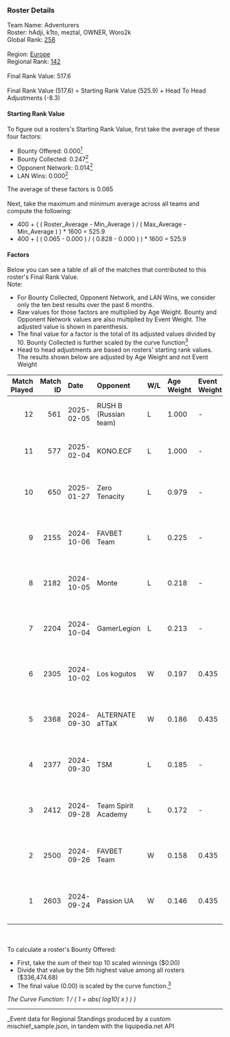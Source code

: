 ### Roster Details<br />
Team Name: Adventurers<br />
Roster: hAdji, k1to, meztal, OWNER, Woro2k<br />
Global Rank: [258](../../standings_global_2025_03_01.md)<br />
<br />
Region: [Europe]( ../../standings_europe_2025_03_01.md)<br />
Regional Rank: [142]( ../../standings_europe_2025_03_01.md)<br />
<br />
Final Rank Value:  517.6<br />
<br />
Final Rank Value (517.6) = Starting Rank Value (525.9) + Head To Head Adjustments (-8.3)<br />

#### Starting Rank Value<br />
To figure out a rosters's Starting Rank Value, first take the average of these four factors:<br />
- Bounty Offered: 0.000[<sup>1</sup>](#table2)
- Bounty Collected: 0.247[<sup>2</sup>](#table1)
- Opponent Network: 0.014[<sup>2</sup>](#table1)
- LAN Wins: 0.000[<sup>2</sup>](#table1)

The average of these factors is 0.065<br />
<br />
Next, take the maximum and minimum average across all teams and compute the following:<br />
- 400 + ( ( Roster_Average - Min_Average ) / ( Max_Average - Min_Average ) ) * 1600 = 525.9
- 400 + ( ( 0.065 - 0.000 ) / ( 0.828 - 0.000 ) ) * 1600 = 525.9


#### Factors<br />
Below you can see a table of all of the matches that contributed to this roster's Final Rank Value.<br />
Note:<br />

- For Bounty Collected, Opponent Network, and LAN Wins, we consider only the ten best results over the past 6 months.
- Raw values for those factors are multiplied by Age Weight. Bounty and Opponent Network values are also multiplied by Event Weight. The adjusted value is shown in parenthesis.
- The final value for a factor is the total of its adjusted values divided by 10. Bounty Collected is further scaled by the curve function[<sup>3</sup>](#curveFunction)
- Head to head adjustments are based on rosters' starting rank values. The results shown below are adjusted by Age Weight and not Event Weight
<span id="table1"></span><br />


| Match Played | Match ID | Date       | Opponent              | W/L | Age Weight | Event Weight | Bounty Collected | Opponent Network | LAN Wins  | H2H Adj. | Roster                                    |
| -: | -: | :- | :- | :- | :- | :- | :- | :- | :- | -: | :- |
|           12 |      561 | 2025-02-05 | RUSH B (Russian team) | L   | 1.000      | -            | -                | -                | -         |    -5.33 | hAdji, k1to, meztal, OWNER, Woro2k        |
|           11 |      577 | 2025-02-04 | KONO.ECF              | L   | 1.000      | -            | -                | -                | -         |   -10.96 | hAdji, k1to, meztal, OWNER, Woro2k        |
|           10 |      650 | 2025-01-27 | Zero Tenacity         | L   | 0.979      | -            | -                | -                | -         |    -6.02 | adamS, hAdji, juanflatroo, meztal, Woro2k |
|            9 |     2155 | 2024-10-06 | FAVBET Team           | L   | 0.225      | -            | -                | -                | -         |    -1.47 | AMSALEM, hAdji, Kvem, meztal, Woro2k      |
|            8 |     2182 | 2024-10-05 | Monte                 | L   | 0.218      | -            | -                | -                | -         |    -1.41 | AMSALEM, hAdji, Kvem, meztal, Woro2k      |
|            7 |     2204 | 2024-10-04 | GamerLegion           | L   | 0.213      | -            | -                | -                | -         |    -0.02 | AMSALEM, hAdji, Kvem, meztal, Woro2k      |
|            6 |     2305 | 2024-10-02 | Los kogutos           | W   | 0.197      | 0.435        | 0.027 (0.002)    | 0.387 (0.033)    | 0 (0.000) |     5.51 | AMSALEM, hAdji, Kvem, meztal, Woro2k      |
|            5 |     2368 | 2024-09-30 | ALTERNATE aTTaX       | W   | 0.186      | 0.435        | 0.020 (0.002)    | 0.351 (0.028)    | 0 (0.000) |     5.09 | AMSALEM, hAdji, Kvem, meztal, Woro2k      |
|            4 |     2377 | 2024-09-30 | TSM                   | L   | 0.185      | -            | -                | -                | -         |    -1.42 | AMSALEM, hAdji, Kvem, meztal, Woro2k      |
|            3 |     2412 | 2024-09-28 | Team Spirit Academy   | L   | 0.172      | -            | -                | -                | -         |    -0.63 | AMSALEM, hAdji, Kvem, meztal, Woro2k      |
|            2 |     2500 | 2024-09-26 | FAVBET Team           | W   | 0.158      | 0.435        | 0.029 (0.002)    | 0.608 (0.042)    | 0 (0.000) |     4.05 | AMSALEM, hAdji, Kvem, meztal, Woro2k      |
|            1 |     2603 | 2024-09-24 | Passion UA            | W   | 0.146      | 0.435        | 0.044 (0.003)    | 0.588 (0.037)    | 0 (0.000) |     4.31 | AMSALEM, hAdji, Kvem, meztal, Woro2k      |

<br />
<span id="table2"></span><br />
To calculate a roster's Bounty Offered:<br />

- First, take the sum of their top 10 scaled winnings ($0.00)
- Divide that value by the 5th highest value among all rosters ($336,474.68)
- The final value (0.00) is scaled by the curve function.[<sup>3</sup>](#curveFunction)

<span id="curveFunction"></span>_The Curve Function: 1 / ( 1 + abs( log10( x ) ) )_<br />

---
_Event data for Regional Standings produced by a custom mischief_sample.json, in tandem with the liquipedia.net API<br />
